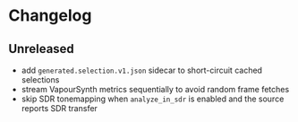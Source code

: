 # Changelog

## Unreleased
- add `generated.selection.v1.json` sidecar to short-circuit cached selections
- stream VapourSynth metrics sequentially to avoid random frame fetches
- skip SDR tonemapping when `analyze_in_sdr` is enabled and the source reports SDR transfer
